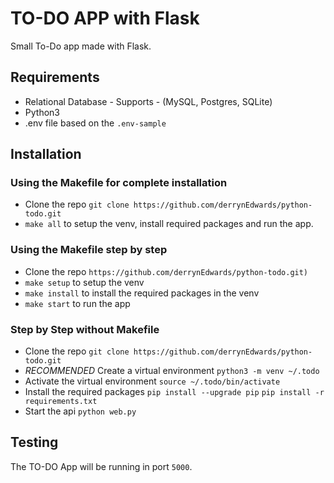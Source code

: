 # TO-DO APP with Flask
Small To-Do app made with Flask.

## Requirements
- Relational Database - Supports - (MySQL, Postgres, SQLite)
- Python3
- .env file based on the `.env-sample`

## Installation

### Using the Makefile for complete installation
- Clone the repo `git clone https://github.com/derrynEdwards/python-todo.git`
- `make all` to setup the venv, install required packages and run the app.

### Using the Makefile step by step
- Clone the repo `https://github.com/derrynEdwards/python-todo.git)`
- `make setup` to setup the venv
- `make install` to install the required packages in the venv
- `make start` to run the app

### Step by Step without Makefile
- Clone the repo `git clone https://github.com/derrynEdwards/python-todo.git`
- *RECOMMENDED* Create a virtual environment `python3 -m venv ~/.todo`
- Activate the virtual environment `source ~/.todo/bin/activate`
- Install the required packages `pip install --upgrade pip` `pip install -r requirements.txt`
- Start the api `python web.py`

## Testing
The TO-DO App will be running in port `5000`. 

